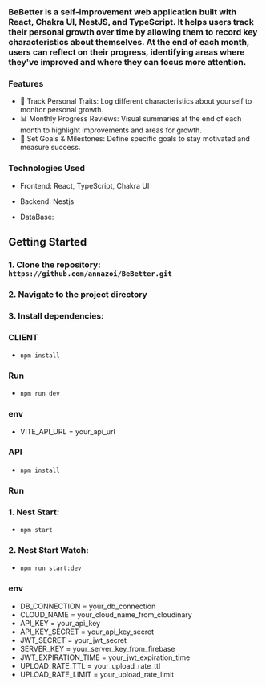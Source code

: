 ### ΒeBetter is a self-improvement web application built with React, Chakra UI, NestJS, and TypeScript. It helps users track their personal growth over time by allowing them to record key characteristics about themselves. At the end of each month, users can reflect on their progress, identifying areas where they've improved and where they can focus more attention.

### Features

- 📝 Track Personal Traits: Log different characteristics about yourself to monitor personal growth.
- 📊 Monthly Progress Reviews: Visual summaries at the end of each month to highlight improvements and areas for growth.
- 🌟 Set Goals & Milestones: Define specific goals to stay motivated and measure success.

### Technologies Used

- Frontend: React, TypeScript, Chakra UI

- Backend: Nestjs

- DataBase:

## Getting Started

### 1. Clone the repository: `https://github.com/annazoi/BeBetter.git`

### 2. Navigate to the project directory

### 3. Install dependencies:

### CLIENT

- `npm install`

### Run

- `npm run dev`

### env

- VITE_API_URL = your_api_url

### API

- `npm install`

### Run

### 1. Nest Start:

- `npm start`

### 2. Nest Start Watch:

- `npm run start:dev`

### env

- DB_CONNECTION = your_db_connection
- CLOUD_NAME = your_cloud_name_from_cloudinary
- API_KEY = your_api_key
- API_KEY_SECRET = your_api_key_secret
- JWT_SECRET = your_jwt_secret
- SERVER_KEY = your_server_key_from_firebase
- JWT_EXPIRATION_TIME = your_jwt_expiration_time
- UPLOAD_RATE_TTL = your_upload_rate_ttl
- UPLOAD_RATE_LIMIT = your_upload_rate_limit
